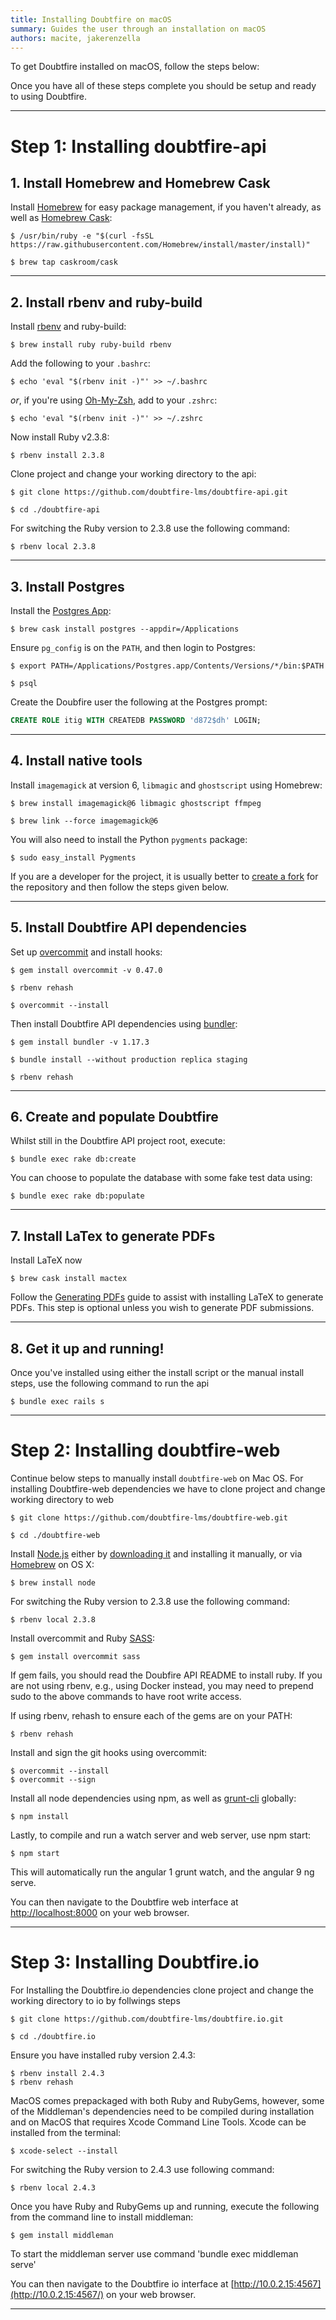 ```yaml
---
title: Installing Doubtfire on macOS
summary: Guides the user through an installation on macOS
authors: macite, jakerenzella
---
```


To get Doubtfire installed on macOS, follow the steps below:

Once you have all of these steps complete you should be setup and ready to using Doubtfire.

---

# Step 1: Installing doubtfire-api

## 1. Install Homebrew and Homebrew Cask

Install [Homebrew](https://brew.sh/) for easy package management, if you haven't already, as well as
[Homebrew Cask](http://caskroom.io):

```shell
$ /usr/bin/ruby -e "$(curl -fsSL https://raw.githubusercontent.com/Homebrew/install/master/install)"

$ brew tap caskroom/cask
```

---

## 2. Install rbenv and ruby-build

Install [rbenv](https://github.com/rbenv/rbenv) and ruby-build:

```shell
$ brew install ruby ruby-build rbenv
```

Add the following to your `.bashrc`:

```shell
$ echo 'eval "$(rbenv init -)"' >> ~/.bashrc
```

_or_, if you're using [Oh-My-Zsh](https://ohmyz.sh/), add to your `.zshrc`:

```shell
$ echo 'eval "$(rbenv init -)"' >> ~/.zshrc
```

Now install Ruby v2.3.8:

```shell
$ rbenv install 2.3.8
```

Clone project and change your working directory to the api:

```shell
$ git clone https://github.com/doubtfire-lms/doubtfire-api.git

$ cd ./doubtfire-api
```

For switching the Ruby version to 2.3.8 use the following command:

```shell
$ rbenv local 2.3.8
```

---

## 3. Install Postgres

Install the [Postgres App](https://postgresapp.com/):

```shell
$ brew cask install postgres --appdir=/Applications
```

Ensure `pg_config` is on the `PATH`, and then login to Postgres:

```shell
$ export PATH=/Applications/Postgres.app/Contents/Versions/*/bin:$PATH

$ psql
```

Create the Doubfire user the following at the Postgres prompt:

```sql
CREATE ROLE itig WITH CREATEDB PASSWORD 'd872$dh' LOGIN;
```

---

## 4. Install native tools

Install `imagemagick` at version 6, `libmagic` and `ghostscript` using Homebrew:

```shell
$ brew install imagemagick@6 libmagic ghostscript ffmpeg

$ brew link --force imagemagick@6
```

You will also need to install the Python `pygments` package:

```shell
$ sudo easy_install Pygments
```

If you are a developer for the project, it is usually better to
[create a fork](https://help.github.com/github/getting-started-with-github/fork-a-repo) for the repository and then
follow the steps given below.

---

## 5. Install Doubtfire API dependencies

Set up [overcommit](https://github.com/sds/overcommit) and install hooks:

```shell
$ gem install overcommit -v 0.47.0

$ rbenv rehash

$ overcommit --install
```

Then install Doubtfire API dependencies using [bundler](https://bundler.io/):

```shell
$ gem install bundler -v 1.17.3

$ bundle install --without production replica staging

$ rbenv rehash
```

---

## 6. Create and populate Doubtfire

Whilst still in the Doubtfire API project root, execute:

```shell
$ bundle exec rake db:create
```

You can choose to populate the database with some fake test data using:

```shell
$ bundle exec rake db:populate
```

---

## 7. Install LaTex to generate PDFs

Install LaTeX now

```shell
$ brew cask install mactex
```

Follow the
[Generating PDFs](<[/doubtfire-lms/doubtfire-api/wiki/Generating-PDFs](https://github.com/doubtfire-lms/doubtfire-api/wiki/Generating-PDFs)>)
guide to assist with installing LaTeX to generate PDFs. This step is optional unless you wish to generate PDF
submissions.

---

## 8. Get it up and running!

Once you've installed using either the install script or the manual install steps, use the following command to run the
api

```shell
$ bundle exec rails s
```

---

# Step 2: Installing doubtfire-web

Continue below steps to manually install `doubtfire-web` on Mac OS. For installing Doubtfire-web dependencies we have to
clone project and change working directory to web

```shell
$ git clone https://github.com/doubtfire-lms/doubtfire-web.git

$ cd ./doubtfire-web
```

Install [Node.js](https://nodejs.org/) either by [downloading it](https://nodejs.org/download/) and installing it
manually, or via [Homebrew](https://brew.sh/) on OS X:

```shell
$ brew install node
```

For switching the Ruby version to 2.3.8 use the following command:

```shell
$ rbenv local 2.3.8
```

Install overcommit and Ruby [SASS](https://sass-lang.com/):

```shell
$ gem install overcommit sass
```

If gem fails, you should read the Doubfire API README to install ruby. If you are not using rbenv, e.g., using Docker
instead, you may need to prepend sudo to the above commands to have root write access.

If using rbenv, rehash to ensure each of the gems are on your PATH:

```shell
$ rbenv rehash
```

Install and sign the git hooks using overcommit:

```shell
$ overcommit --install
$ overcommit --sign
```

Install all node dependencies using npm, as well as [grunt-cli](https://gruntjs.com/using-the-cli) globally:

```shell
$ npm install
```

Lastly, to compile and run a watch server and web server, use npm start:

```shell
$ npm start
```

This will automatically run the angular 1 grunt watch, and the angular 9 ng serve.

You can then navigate to the Doubtfire web interface at [http://localhost:8000](http://localhost:8000/) on your web
browser.

---

# Step 3: Installing Doubtfire.io

For Installing the Doubtfire.io dependencies clone project and change the working directory to io by follwings steps

```shell
$ git clone https://github.com/doubtfire-lms/doubtfire.io.git

$ cd ./doubtfire.io
```

Ensure you have installed ruby version 2.4.3:

```shell
$ rbenv install 2.4.3
$ rbenv rehash
```

MacOS comes prepackaged with both Ruby and RubyGems, however, some of the Middleman's dependencies need to be compiled
during installation and on MacOS that requires Xcode Command Line Tools. Xcode can be installed from the terminal:

```shell
$ xcode-select --install
```

For switching the Ruby version to 2.4.3 use following command:

```shell
$ rbenv local 2.4.3
```

Once you have Ruby and RubyGems up and running, execute the following from the command line to install middleman:

```shell
$ gem install middleman
```

To start the middleman server use command 'bundle exec middleman serve'

You can then navigate to the Doubtfire io interface at [http://10.0.2.15:4567](http://10.0.2.15:4567/) on your web
browser.

---
